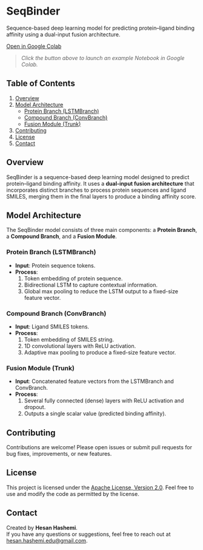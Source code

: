# SeqBinder

Sequence-based deep learning model for predicting protein–ligand binding affinity using a dual-input fusion architecture.

[Open in Google Colab](https://colab.research.google.com/github/Hesan1997/SeqBinder/blob/main/notebooks/model_training.ipynb)
> _Click the button above to launch an example Notebook in Google Colab._


## Table of Contents
1. [Overview](#overview)  
2. [Model Architecture](#model-architecture)  
    - [Protein Branch (LSTMBranch)](#protein-branch-lstmbranch)  
    - [Compound Branch (ConvBranch)](#compound-branch-convbranch)  
    - [Fusion Module (Trunk)](#fusion-module-trunk)  
4. [Contributing](#contributing)  
5. [License](#license)  
6. [Contact](#contact)


## Overview
SeqBinder is a sequence-based deep learning model designed to predict protein–ligand binding affinity. It uses a **dual-input fusion architecture** that incorporates distinct branches to process protein sequences and ligand SMILES, merging them in the final layers to produce a binding affinity score.


## Model Architecture
The SeqBinder model consists of three main components: a **Protein Branch**, a **Compound Branch**, and a **Fusion Module**.

### Protein Branch (LSTMBranch)
- **Input**: Protein sequence tokens.
- **Process**:  
  1. Token embedding of protein sequence.  
  2. Bidirectional LSTM to capture contextual information.  
  3. Global max pooling to reduce the LSTM output to a fixed-size feature vector.

### Compound Branch (ConvBranch)
- **Input**: Ligand SMILES tokens.
- **Process**:  
  1. Token embedding of SMILES string.  
  2. 1D convolutional layers with ReLU activation.  
  3. Adaptive max pooling to produce a fixed-size feature vector.

### Fusion Module (Trunk)
- **Input**: Concatenated feature vectors from the LSTMBranch and ConvBranch.
- **Process**:  
  1. Several fully connected (dense) layers with ReLU activation and dropout.  
  2. Outputs a single scalar value (predicted binding affinity).


## Contributing
Contributions are welcome! Please open issues or submit pull requests for bug fixes, improvements, or new features.


## License
This project is licensed under the [Apache License, Version 2.0](LICENSE). Feel free to use and modify the code as permitted by the license.


## Contact
Created by **Hesan Hashemi**.  
If you have any questions or suggestions, feel free to reach out at [hesan.hashemi.edu@gmail.com](mailto:hesan.hashemi.edu@gmail.com).
